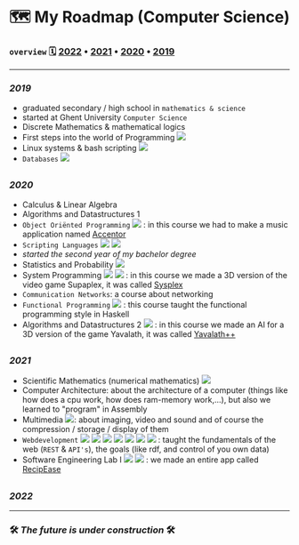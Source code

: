 #  🗺️ My Roadmap (Computer Science)

### `overview` 🗓 [2022](#2022) • [2021](#2021) • [2020](#2020) • [2019](#2019)

---

### _2019_
- graduated secondary / high school in `mathematics & science`
- started at Ghent University `Computer Science`
- Discrete Mathematics & mathematical logics
- First steps into the world of Programming ![](https://img.shields.io/badge/Java-ED8B00?style=plastic&logo=java&logoColor=white)
- Linux systems & bash scripting ![](https://img.shields.io/badge/Linux-FCC624?style=plastic&logo=linux&logoColor=black)
- `Databases` ![](https://img.shields.io/badge/PostgreSQL-316192?style=plastic&logo=postgresql&logoColor=white)

##

### _2020_
- Calculus & Linear Algebra
- Algorithms and Datastructures 1
- `Object Oriënted Programming` ![](https://img.shields.io/badge/Java-ED8B00?style=plastic&logo=java&logoColor=white) : in this course we had to make a music application named [Accentor](project_descriptions/accentor.md)
- `Scripting Languages` ![](https://img.shields.io/badge/Python-FFD43B?style=plastic&logo=python&logoColor=blue) ![](https://img.shields.io/badge/JavaScript-323330?style=plastic&logo=javascript&logoColor=F7DF1E)
- _started the second year of my bachelor degree_
- Statistics and Probability ![](https://img.shields.io/badge/R-276DC3?style=plastic&logo=r&logoColor=white)
- System Programming ![](https://img.shields.io/badge/C-00599C?style=plastic&logo=c&logoColor=white) ![](https://img.shields.io/badge/C%2B%2B-00599C?style=plastic&logo=c%2B%2B&logoColor=white) : in this course we made a 3D version of the video game Supaplex, it was called [Sysplex](project_descriptions/sysplex.md) 
- `Communication Networks`: a course about networking
- `Functional Programming` ![](https://img.shields.io/badge/Haskell-5D4F85?style=plastic&logo=haskell&logoColor=white) : this course taught the functional programming style in Haskell
- Algorithms and Datastructures 2 ![](https://img.shields.io/badge/Java-ED8B00?style=plastic&logo=java&logoColor=white) : in this course we made an AI for a 3D version of the game Yavalath, it was called [Yavalath++](project_descriptions/yavalath.md)

##

### _2021_
- Scientific Mathematics (numerical mathematics) ![](https://img.shields.io/badge/LaTeX-47A141?style=plastic&logo=LaTeX&logoColor=white)
- Computer Architecture: about the architecture of a computer (things like how does a cpu work, how does ram-memory work,...), but also we learned to "program" in Assembly
- Multimedia ![](https://img.shields.io/badge/Numpy-777BB4?style=plastic&logo=numpy&logoColor=white): about imaging, video and sound and of course the compression / storage / display of them
- `Webdevelopment` ![](https://img.shields.io/badge/Nginx-009639?style=plastic&logo=nginx&logoColor=white) ![](https://img.shields.io/badge/npm-CB3837?style=plastic&logo=npm&logoColor=white) ![](https://img.shields.io/badge/Yarn-2C8EBB?style=plastic&logo=yarn&logoColor=white) ![](https://img.shields.io/badge/Node.js-339933?style=plastic&logo=nodedotjs&logoColor=white) ![](https://img.shields.io/badge/Express.js-000000?style=plastic&logo=express&logoColor=white) ![](https://img.shields.io/badge/Vue.js-35495E?style=plastic&logo=vuedotjs&logoColor=4FC08D) ![](https://img.shields.io/badge/React-20232A?style=plastic&logo=react&logoColor=61DAFB) : taught the fundamentals of the web (`REST` & `API's`), the goals (like rdf, and control of you own data)
- Software Engineering Lab I ![](https://img.shields.io/badge/Android-3DDC84?style=plastic&logo=android&logoColor=white) ![](https://img.shields.io/badge/Kotlin-0095D5?&style=plastic&logo=kotlin&logoColor=white) : we made an entire app called [RecipEase](project_descriptions/recipease.md)

##

### _2022_

---

### 🛠 _The future is under construction_ 🛠
